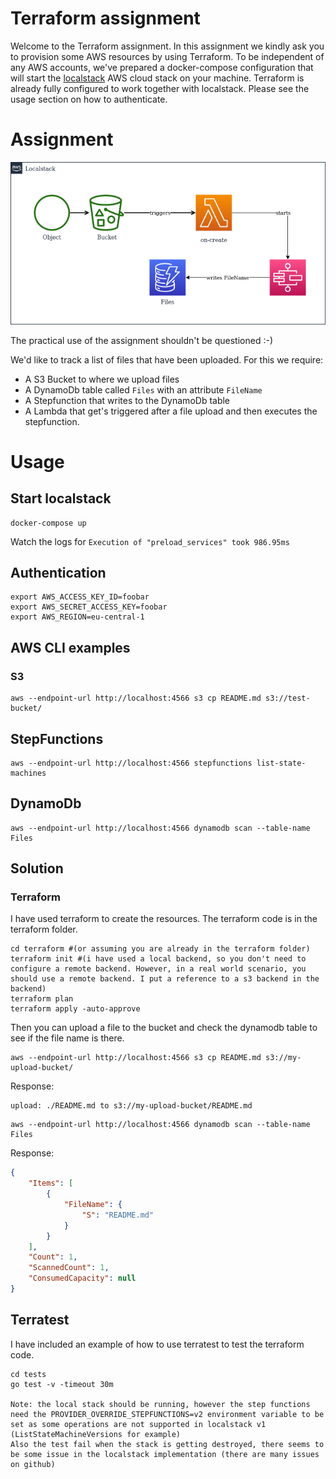 # Terraform assignment

Welcome to the Terraform assignment. In this assignment we kindly ask you to provision
some AWS resources by using Terraform. To be independent of any AWS accounts, we've prepared
a docker-compose configuration that will start the [localstack](https://github.com/localstack) 
AWS cloud stack on your machine. Terraform is already fully configured to work together with 
localstack. Please see the usage section on how to authenticate.

# Assignment

![Assignment](assignment.drawio.png)

The practical use of the assignment shouldn't be questioned :-)

We'd like to track a list of files that have been uploaded. For this we require:
- A S3 Bucket to where we upload files
- A DynamoDb table called `Files` with an attribute `FileName`
- A Stepfunction that writes to the DynamoDb table
- A Lambda that get's triggered after a file upload and then executes the stepfunction.

# Usage

## Start localstack

```shell
docker-compose up
```

Watch the logs for `Execution of "preload_services" took 986.95ms`

## Authentication
```shell
export AWS_ACCESS_KEY_ID=foobar
export AWS_SECRET_ACCESS_KEY=foobar
export AWS_REGION=eu-central-1
```

## AWS CLI examples
### S3
```shell
aws --endpoint-url http://localhost:4566 s3 cp README.md s3://test-bucket/
```

## StepFunctions
```shell
aws --endpoint-url http://localhost:4566 stepfunctions list-state-machines
```

## DynamoDb

```shell
aws --endpoint-url http://localhost:4566 dynamodb scan --table-name Files
```

## Solution
### Terraform
I have used terraform to create the resources. The terraform code is in the terraform folder.
```shell
cd terraform #(or assuming you are already in the terraform folder)
terraform init #(i have used a local backend, so you don't need to configure a remote backend. However, in a real world scenario, you should use a remote backend. I put a reference to a s3 backend in the backend)
terraform plan
terraform apply -auto-approve
```
Then you can upload a file to the bucket and check the dynamodb table to see if the file name is there.
```shell
aws --endpoint-url http://localhost:4566 s3 cp README.md s3://my-upload-bucket/
```
Response:
```text
upload: ./README.md to s3://my-upload-bucket/README.md
```
```shell
aws --endpoint-url http://localhost:4566 dynamodb scan --table-name Files
```
Response:
```json
{
    "Items": [
        {
            "FileName": {
                "S": "README.md"
            }
        }
    ],
    "Count": 1,
    "ScannedCount": 1,
    "ConsumedCapacity": null
}
```




## Terratest
I have included an example of how to use terratest to test the terraform code.
```shell
cd tests
go test -v -timeout 30m

Note: the local stack should be running, however the step functions need the PROVIDER_OVERRIDE_STEPFUNCTIONS=v2 environment variable to be set as some operations are not supported in localstack v1 (ListStateMachineVersions for example)
Also the test fail when the stack is getting destroyed, there seems to be some issue in the localstack implementation (there are many issues on github)
```